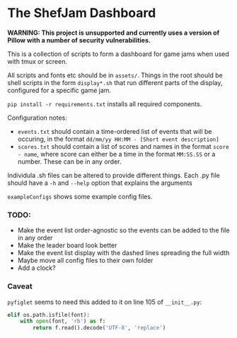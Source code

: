 The ShefJam Dashboard
=====================

**WARNING: This project is unsupported and currently uses a version of Pillow with a number of security vulnerabilities.**

This is a collection of scripts to form a dashboard for game jams when used with tmux or screen.

All scripts and fonts etc should be in `assets/`. Things in the root should be shell scripts in the form `display*.sh` that run different
parts of the display, configured for a specific game jam.

`pip install -r requirements.txt` installs all required components.

Configuration notes:
- `events.txt` should contain a time-ordered list of events that will be occuring, in the format `dd/mm/yy HH:MM - [Short event description]`
- `scores.txt` should contain a list of scores and names in the format `score - name`, where score can either be a time in the format `MM:SS.SS` or a number. These can be in any order.

Individula .sh files can be altered to provide different things. Each .py file should have a `-h` and `--help` option that explains the arguments

`exampleConfigs` shows some example config files.


### TODO:
- Make the event list order-agnostic so the events can be added to the file in any order
- Make the leader board look better
- Make the event list display with the dashed lines spreading the full width
- Maybe move all config files to their own folder
- Add a clock?


### Caveat

`pyfiglet` seems to need this added to it on line 105 of `__init__.py`:

```python
elif os.path.isfile(font):
    with open(font, 'rb') as f:
        return f.read().decode('UTF-8', 'replace')
```
